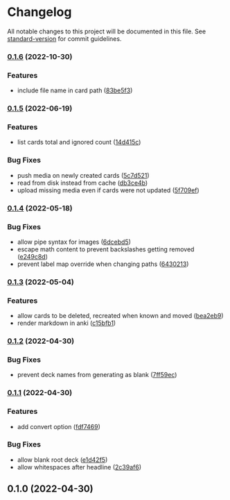 # Changelog

All notable changes to this project will be documented in this file. See [standard-version](https://github.com/conventional-changelog/standard-version) for commit guidelines.

### [0.1.6](https://github.com/FlorianPallas/advanced-flashcards/compare/v0.1.5...v0.1.6) (2022-10-30)


### Features

* include file name in card path ([83be5f3](https://github.com/FlorianPallas/advanced-flashcards/commit/83be5f381cee6314a82cdff892f7802104e87c55))

### [0.1.5](https://github.com/FlorianPallas/advanced-flashcards/compare/v0.1.4...v0.1.5) (2022-06-19)


### Features

* list cards total and ignored count ([14d415c](https://github.com/FlorianPallas/advanced-flashcards/commit/14d415cf0fcdb9410d2d92571002a40f73815a61))


### Bug Fixes

* push media on newly created cards ([5c7d521](https://github.com/FlorianPallas/advanced-flashcards/commit/5c7d521f343bdceb4afee8105e81fcc499b71988))
* read from disk instead from cache ([db3ce4b](https://github.com/FlorianPallas/advanced-flashcards/commit/db3ce4b6d74e75cb44a34d31ee4f78131070fa25))
* upload missing media even if cards were not updated ([5f709ef](https://github.com/FlorianPallas/advanced-flashcards/commit/5f709efa2243281763982f4ab007bf11d75454e5))

### [0.1.4](https://github.com/FlorianPallas/advanced-flashcards/compare/v0.1.3...v0.1.4) (2022-05-18)


### Bug Fixes

* allow pipe syntax for images ([6dcebd5](https://github.com/FlorianPallas/advanced-flashcards/commit/6dcebd567bd1c99635de098ce02096b9f0c528eb))
* escape math content to prevent backslashes getting removed ([e249c8d](https://github.com/FlorianPallas/advanced-flashcards/commit/e249c8df44cc3f000ecf3c89fbe505dab6e1d3c4))
* prevent label map override when changing paths ([6430213](https://github.com/FlorianPallas/advanced-flashcards/commit/6430213228df213c29c966b3104aa7e70559e52e))

### [0.1.3](https://github.com/FlorianPallas/advanced-flashcards/compare/v0.1.2...v0.1.3) (2022-05-04)


### Features

* allow cards to be deleted, recreated when known and moved ([bea2eb9](https://github.com/FlorianPallas/advanced-flashcards/commit/bea2eb9dbe85e291b3ad6851604856507c1494c2))
* render markdown in anki ([c15bfb1](https://github.com/FlorianPallas/advanced-flashcards/commit/c15bfb19a88940312fb140cc2dadb13689a00ac2))

### [0.1.2](https://github.com/FlorianPallas/advanced-flashcards/compare/v0.1.1...v0.1.2) (2022-04-30)


### Bug Fixes

* prevent deck names from generating as blank ([7ff59ec](https://github.com/FlorianPallas/advanced-flashcards/commit/7ff59ecc9c85ec4e575684bc96164cf749436a85))

### [0.1.1](https://github.com/FlorianPallas/advanced-flashcards/compare/v0.1.0...v0.1.1) (2022-04-30)


### Features

* add convert option ([fdf7469](https://github.com/FlorianPallas/advanced-flashcards/commit/fdf7469c3541e91729b1d02f83b6a58da4182cd9))


### Bug Fixes

* allow blank root deck ([e1d42f5](https://github.com/FlorianPallas/advanced-flashcards/commit/e1d42f5f78c9edfa31399e5fbc2087a776799072))
* allow whitespaces after headline ([2c39af6](https://github.com/FlorianPallas/advanced-flashcards/commit/2c39af6474d3e407e7365ace0510e1f8d65db880))

## 0.1.0 (2022-04-30)
